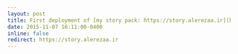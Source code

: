 ```yaml
---
layout: post
title: First deployment of [my story pack: https://story.alerezaa.ir](https://story.alerezaa.ir)
date: 2015-11-07 16:11:00-0400
inline: false
redirect: https://story.alerezaa.ir
---
```



